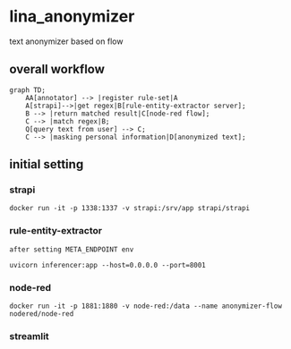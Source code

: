 # lina_anonymizer
text anonymizer based on flow

## overall workflow
```mermaid
graph TD;
    AA[annotator] --> |register rule-set|A
    A[strapi]-->|get regex|B[rule-entity-extractor server];
    B --> |return matched result|C[node-red flow];
    C --> |match regex|B;
    Q[query text from user] --> C;
    C --> |masking personal information|D[anonymized text];
```

## initial setting

### strapi
	docker run -it -p 1338:1337 -v strapi:/srv/app strapi/strapi

### rule-entity-extractor
    after setting META_ENDPOINT env

    uvicorn inferencer:app --host=0.0.0.0 --port=8001
    
### node-red
    docker run -it -p 1881:1880 -v node-red:/data --name anonymizer-flow nodered/node-red

### streamlit

